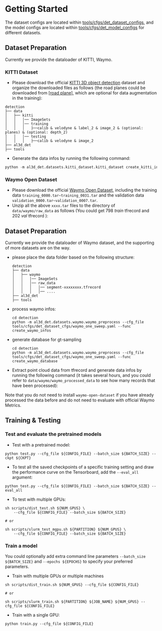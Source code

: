 # Getting Started
The dataset configs are located within [tools/cfgs/det_dataset_configs](../tools/cfgs/dataset_configs), 
and the model configs are located within [tools/cfgs/det_model_configs](../tools/cfgs/det_model_configs) for different datasets. 


## Dataset Preparation

Currently we provide the dataloader of KITTI, Waymo.

### KITTI Dataset
* Please download the official [KITTI 3D object detection](http://www.cvlibs.net/datasets/kitti/eval_object.php?obj_benchmark=3d) dataset and organize the downloaded files as follows (the road planes could be downloaded from [[road plane]](https://drive.google.com/file/d/1d5mq0RXRnvHPVeKx6Q612z0YRO1t2wAp/view?usp=sharing), which are optional for data augmentation in the training):

```
detection
├── data
│   ├── kitti
│   │   │── ImageSets
│   │   │── training
│   │   │   ├──calib & velodyne & label_2 & image_2 & (optional: planes) & (optional: depth_2)
│   │   │── testing
│   │   │   ├──calib & velodyne & image_2
├── al3d_det
├── tools
```

* Generate the data infos by running the following command: 
```python 
python -m al3d_det.datasets.kitti_dataset.kitti_dataset create_kitti_infos tools/cfgs/dataset_configs/kitti_dataset.yaml
```

### Waymo Open Dataset
* Please download the official [Waymo Open Dataset](https://waymo.com/open/download/), 
including the training data `training_0000.tar~training_0031.tar` and the validation 
data `validation_0000.tar~validation_0007.tar`.
* Unzip all the above `xxxx.tar` files to the directory of `data/waymo/raw_data` as follows (You could get 798 *train* tfrecord and 202 *val* tfrecord ):  
## Dataset Preparation
Currently we provide the dataloader of Waymo dataset, and the supporting of more datasets are on the way.  

- please place the data folder based on the following structure:
	```
	detection
	├── data
	│   ├── waymo
	│   │   │── ImageSets
	│   │   │── raw_data
	│   │   │   │── segment-xxxxxxxx.tfrecord
	│   │   │   │── ....
	├── al3d_det
	├── tools
	```

- process waymo infos:
  ```
  cd detection
  python -m al3d_det.datasets.waymo.waymo_preprocess --cfg_file tools/cfgs/det_dataset_cfgs/waymo_one_sweep.yaml --func create_waymo_infos
  ```

- generate database for gt-sampling
  ```
  cd detection
  python -m al3d_det.datasets.waymo.waymo_preprocess --cfg_file tools/cfgs/det_dataset_cfgs/waymo_one_sweep.yaml --func create_waymo_database
  ```

* Extract point cloud data from tfrecord and generate data infos by running the following command (it takes several hours, 
and you could refer to `data/waymo/waymo_processed_data` to see how many records that have been processed): 

Note that you do not need to install `waymo-open-dataset` if you have already processed the data before and do not need to evaluate with official Waymo Metrics. 



## Training & Testing
### Test and evaluate the pretrained models
* Test with a pretrained model: 
```shell script
python test.py --cfg_file ${CONFIG_FILE} --batch_size ${BATCH_SIZE} --ckpt ${CKPT}
```

* To test all the saved checkpoints of a specific training setting and draw the performance curve on the Tensorboard, add the `--eval_all` argument: 
```shell script
python test.py --cfg_file ${CONFIG_FILE} --batch_size ${BATCH_SIZE} --eval_all
```

* To test with multiple GPUs:
```shell script
sh scripts/dist_test.sh ${NUM_GPUS} \
    --cfg_file ${CONFIG_FILE} --batch_size ${BATCH_SIZE}

# or

sh scripts/slurm_test_mgpu.sh ${PARTITION} ${NUM_GPUS} \
    --cfg_file ${CONFIG_FILE} --batch_size ${BATCH_SIZE}
```


### Train a model
You could optionally add extra command line parameters `--batch_size ${BATCH_SIZE}` and `--epochs ${EPOCHS}` to specify your preferred parameters. 
  

* Train with multiple GPUs or multiple machines
```shell script
sh scripts/dist_train.sh ${NUM_GPUS} --cfg_file ${CONFIG_FILE}

# or 

sh scripts/slurm_train.sh ${PARTITION} ${JOB_NAME} ${NUM_GPUS} --cfg_file ${CONFIG_FILE}
```

* Train with a single GPU:
```shell script
python train.py --cfg_file ${CONFIG_FILE}
```
